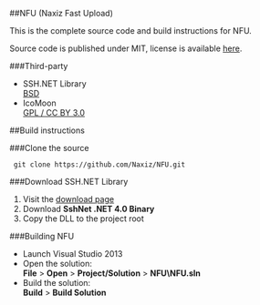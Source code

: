##NFU (Naxiz Fast Upload)

This is the complete source code and build instructions for NFU.

Source code is published under MIT, license is available [here](https://github.com/naxiz/NFU/blob/master/LICENSE).

###Third-party

* SSH.NET Library  
  [BSD](http://sshnet.codeplex.com)
* IcoMoon  
  [GPL / CC BY 3.0](https://icomoon.io)

##Build instructions

###Clone the source

     git clone https://github.com/Naxiz/NFU.git

###Download SSH.NET Library
1. Visit the [download page](http://sshnet.codeplex.com/releases/view/latest)
2. Download **SshNet .NET 4.0 Binary**
3. Copy the DLL to the project root

###Building NFU

* Launch Visual Studio 2013
* Open the solution:  
  **File** > **Open** > **Project/Solution** > **NFU\NFU.sln**
* Build the solution:  
  **Build** > **Build Solution**